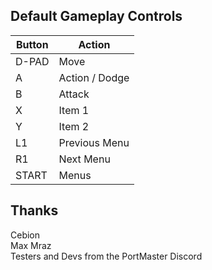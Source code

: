 ## Default Gameplay Controls

| Button | Action |
|--|--|
|D-PAD|Move|
|A|Action / Dodge|
|B|Attack|
|X|Item 1|
|Y|Item 2|
|L1|Previous Menu|
|R1|Next Menu|
|START|Menus|

## Thanks
Cebion  
Max Mraz  
Testers and Devs from the PortMaster Discord  




